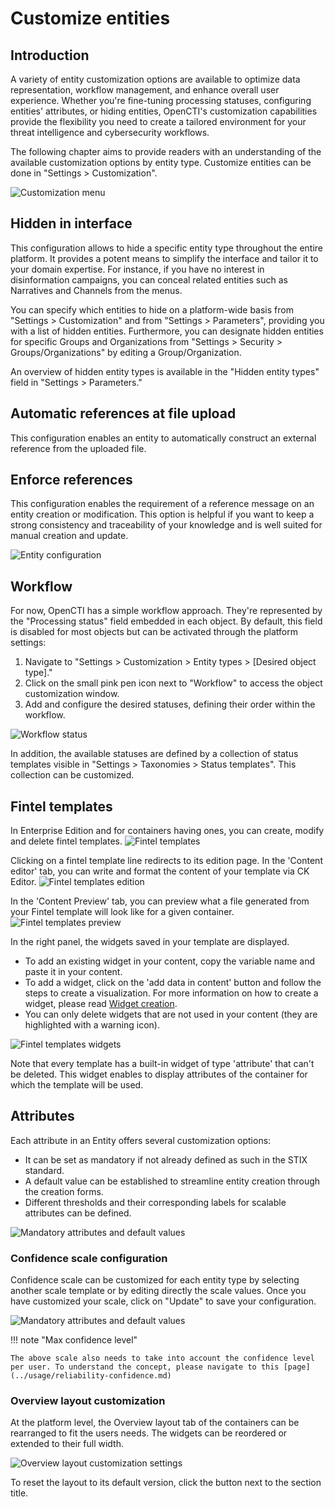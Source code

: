 # Customize entities

## Introduction

A variety of entity customization options are available to optimize data representation, workflow management, and enhance overall user experience. Whether you're fine-tuning processing statuses, configuring entities' attributes, or hiding entities, OpenCTI's customization capabilities provide the flexibility you need to create a tailored environment for your threat intelligence and cybersecurity workflows.

The following chapter aims to provide readers with an understanding of the available customization options by entity type. Customize entities can be done in "Settings > Customization".

![Customization menu](./assets/customization-window.png)


## Hidden in interface

This configuration allows to hide a specific entity type throughout the entire platform. It provides a potent means to simplify the interface and tailor it to your domain expertise. For instance, if you have no interest in disinformation campaigns, you can conceal related entities such as Narratives and Channels from the menus.

You can specify which entities to hide on a platform-wide basis from "Settings > Customization" and from "Settings > Parameters", providing you with a list of hidden entities. Furthermore, you can designate hidden entities for specific Groups and Organizations from "Settings > Security > Groups/Organizations" by editing a Group/Organization.

An overview of hidden entity types is available in the "Hidden entity types" field in "Settings > Parameters."


## Automatic references at file upload

This configuration enables an entity to automatically construct an external reference from the uploaded file.


## Enforce references

This configuration enables the requirement of a reference message on an entity creation or modification. This option is helpful if you want to keep a strong consistency and traceability of your knowledge and is well suited for manual creation and update.

![Entity configuration](./assets/entity-configuration.png)


<a id="workflow-section"></a>
## Workflow

For now, OpenCTI has a simple workflow approach. They're represented by the "Processing status" field embedded in each object. By default, this field is disabled for most objects but can be activated through the platform settings:

1. Navigate to "Settings > Customization > Entity types > [Desired object type]."
2. Click on the small pink pen icon next to "Workflow" to access the object customization window.
3. Add and configure the desired statuses, defining their order within the workflow.

![Workflow status](./assets/workflow-configuration.png)

In addition, the available statuses are defined by a collection of status templates visible in "Settings > Taxonomies > Status templates". This collection can be customized.


<a id="fintelTemplates-section"></a>
## Fintel templates

In Enterprise Edition and for containers having ones, you can create, modify and delete fintel templates.
![Fintel templates](./assets/fintelTemplates-list.png)

Clicking on a fintel template line redirects to its edition page.
In the 'Content editor' tab, you can write and format the content of your template via CK Editor.
![Fintel templates edition](./assets/fintelTemplates-edition.png)

In the 'Content Preview' tab, you can preview what a file generated from your Fintel template will look like for a given container.
![Fintel templates preview](./assets/fintelTemplates-preview.png)

In the right panel, the widgets saved in your template are displayed.
- To add an existing widget in your content, copy the variable name and paste it in your content.
- To add a widget, click on the 'add data in content' button and follow the steps to create a visualization. For more information on how to create a widget, please read  [Widget creation](../usage/widgets.md).
- You can only delete widgets that are not used in your content (they are highlighted with a warning icon).

![Fintel templates widgets](./assets/fintelTemplates-widgets.png)

Note that every template has a built-in widget of type 'attribute' that can't be deleted. This widget enables to display attributes of the container for which the template will be used.


<a id="attributes-section"></a>
## Attributes

Each attribute in an Entity offers several customization options:

- It can be set as mandatory if not already defined as such in the STIX standard.
- A default value can be established to streamline entity creation through the creation forms.
- Different thresholds and their corresponding labels for scalable attributes can be defined.

![Mandatory attributes and default values](./assets/mandatory_and_default_attributes.png)


### Confidence scale configuration

Confidence scale can be customized for each entity type by selecting another scale template or by editing directly the scale values.
Once you have customized your scale, click on "Update" to save your configuration.

![Mandatory attributes and default values](./assets/confidence_scale_configuration.png)

!!! note "Max confidence level"

    The above scale also needs to take into account the confidence level per user. To understand the concept, please navigate to this [page](../usage/reliability-confidence.md)


### Overview layout customization
At the platform level, the Overview layout tab of the containers can be rearranged to fit the users needs.
The widgets can be reordered or extended to their full width.

![Overview layout customization settings](assets/overview-layout-customization.png)

To reset the layout to its default version, click the button next to the section title.